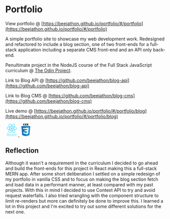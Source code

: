 # Portfolio

View portfolio @ [https://beejathon.github.io/portfolio/#/portfolio](https://beejathon.github.io/portfolio/#/portfolio)

A simple portfolio site to showcase my web development work. Redesigned and refactored to include a blog section, one of two front-ends for a full-stack application including a separate CMS front-end and an API only back-end.

Penultimate project in the NodeJS course of the Full Stack JavaScript curriculum @ [The Odin Project](https://www.theodinproject.com/lessons/nodejs-blog-api).

Link to Blog API @ [https://github.com/beejathon/blog-api](https://github.com/beejathon/blog-api)

Link to Blog CMS @ [https://github.com/beejathon/blog-cms](https://github.com/beejathon/blog-cms)

Live demo @ [https://beejathon.github.io/portfolio/#/portfolio/blog](https://beejathon.github.io/portfolio/#/portfolio/blog)

<p align="left"> 
<a href="https://reactjs.org/" target="_blank"> <img src="https://raw.githubusercontent.com/devicons/devicon/master/icons/react/react-original-wordmark.svg" alt="react" width="40" height="40"/> </a>
<a href="https://www.w3schools.com/css/" target="_blank"> <img src="https://raw.githubusercontent.com/devicons/devicon/master/icons/css3/css3-original-wordmark.svg" alt="css3" width="40" height="40"/> </a>
</p>

## Reflection

Although it wasn't a requirement in the curriculum I decided to go ahead and build the front-ends for this project in React making this a full-stack MERN app. After some short deliberation I settled on a simple redesign of my portfolio in vanilla CSS and to focus on making the blog section fetch and load data in a performant manner, at least compared with my past projects. With this in mind I decided to use Context API to try and avoid request waterfalls. I also tried wrangling with the component structure to limit re-renders but more can definitely be done to improve this. I learned a lot in this project and I'm excited to try out some different solutions for the next one.
